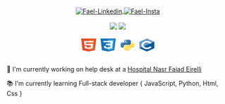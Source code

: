 <!--# 👋 Developing this area 👋
## Hello World, my name is Rafael da Silva-->

<div align="center"style="display: inline_block">
  <!--<a href="https://www.linkedin.com/in/rafaelmelo2234">-->
  <a href="https://www.linkedin.com/in/rafaelmelo2234"><img align="center" alt="Fael-Linkedin"  src="https://img.shields.io/badge/LinkedIn-0077B5?style=for-the-badge&logo=linkedin&logoColor=white"</a>
  <a href="https://www.instagram.com/_rafaelmelol/"><img align="center" alt="Fael-Insta" src="https://img.shields.io/badge/Instagram-E4405F?style=for-the-badge&logo=instagram&logoColor=white"></a>
</div>

<div align="center"><br>
  <!--<a href="https://github.com/rafaelmelo2">-->
  <img height="160em" src="https://github-readme-stats.vercel.app/api?username=rafaelmelo2&show_icons=true&theme=dark&include_all_commits=true&count_private=true"/>
  <img height="160em" src="https://github-readme-stats.vercel.app/api/top-langs/?username=rafaelmelo2&layout=compact&langs_count=7&theme=dark"/>
</div>

<div align="center" style="display: inline_block"><br>
  <!--<img align="center" alt="Fael-Js" height="30" width="40" src="https://raw.githubusercontent.com/devicons/devicon/master/icons/javascript/javascript-p-->
  <img align="center" alt="Fael-HTML" height="30" width="40" src="https://raw.githubusercontent.com/devicons/devicon/master/icons/html5/html5-original.svg">
  <img align="center" alt="Fael-CSS" height="30" width="40" src="https://raw.githubusercontent.com/devicons/devicon/master/icons/css3/css3-original.svg">
  <img align="center" alt="Fael-Python" height="30" width="40" src="https://raw.githubusercontent.com/devicons/devicon/master/icons/python/python-original.svg">
  <img align="center" alt="Fael-C" height="30" width="40" src="https://raw.githubusercontent.com/devicons/devicon/master/icons/c/c-original.svg">
  <!--<img align="right" alt="Fael-pic" height="150" style="border-radius:50px;" src="https://media.discordapp.net/attachments/639956127056134178/890373478988013628/Publicacoes_Instagram_1_1.png?width=676&height=676">-->
</div>
<div><br>
  <p> 🔭 I'm currently working on help desk at a <a href="https://www.hnf.com.br">Hospital Nasr Faiad Eirelli </a></p>
  <p> 📚 I'm currently learning Full-stack developer { JavaScript, Python, Html, Css } </p>
</div>

